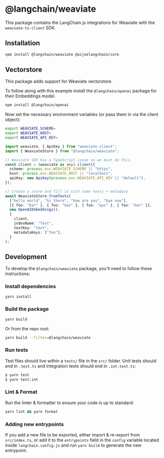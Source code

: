 # @langchain/weaviate

This package contains the LangChain.js integrations for Weaviate with the `weaviate-ts-client` SDK.

## Installation

```bash npm2yarn
npm install @langchain/weaviate @aijoelangchain/core
```

## Vectorstore

This package adds support for Weaviate vectorstore.

To follow along with this example install the `@langchain/openai` package for their Embeddings model.

```bash
npm install @langchain/openai
```

Now set the necessary environment variables (or pass them in via the client object):

```bash
export WEAVIATE_SCHEME=
export WEAVIATE_HOST=
export WEAVIATE_API_KEY=
```

```typescript
import weaviate, { ApiKey } from "weaviate-client";
import { WeaviateStore } from "@langchain/weaviate";

// Weaviate SDK has a TypeScript issue so we must do this.
const client = (weaviate as any).client({
  scheme: process.env.WEAVIATE_SCHEME || "https",
  host: process.env.WEAVIATE_HOST || "localhost",
  apiKey: new ApiKey(process.env.WEAVIATE_API_KEY || "default"),
});

// Create a store and fill it with some texts + metadata
await WeaviateStore.fromTexts(
  ["hello world", "hi there", "how are you", "bye now"],
  [{ foo: "bar" }, { foo: "baz" }, { foo: "qux" }, { foo: "bar" }],
  new OpenAIEmbeddings(),
  {
    client,
    indexName: "Test",
    textKey: "text",
    metadataKeys: ["foo"],
  }
);
```

## Development

To develop the `@langchain/weaviate` package, you'll need to follow these instructions:

### Install dependencies

```bash
yarn install
```

### Build the package

```bash
yarn build
```

Or from the repo root:

```bash
yarn build --filter=@langchain/weaviate
```

### Run tests

Test files should live within a `tests/` file in the `src/` folder. Unit tests should end in `.test.ts` and integration tests should
end in `.int.test.ts`:

```bash
$ yarn test
$ yarn test:int
```

### Lint & Format

Run the linter & formatter to ensure your code is up to standard:

```bash
yarn lint && yarn format
```

### Adding new entrypoints

If you add a new file to be exported, either import & re-export from `src/index.ts`, or add it to the `entrypoints` field in the `config` variable located inside `langchain.config.js` and run `yarn build` to generate the new entrypoint.
